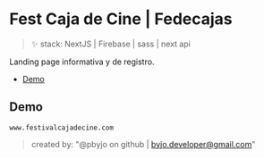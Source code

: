 # Fest Caja de Cine | Fedecajas

> ✨ stack: NextJS | Firebase | sass | next api 

Landing page informativa y de registro.

- [Demo](#demo)

## Demo
`www.festivalcajadecine.com`

> created by: "@pbyjo on github | byjo.developer@gmail.com"